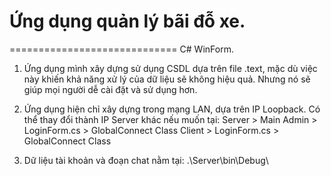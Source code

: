 # Ứng dụng quản lý bãi đỗ xe.
=============================
C# WinForm.

1. Ứng dụng mình xây dựng sử dụng CSDL dựa trên file .text, mặc dù việc này khiến khả năng xử lý của dữ liệu sẽ không hiệu quả.
   Nhưng nó sẽ giúp mọi người dễ cài đặt và sử dụng hơn.

2. Ứng dụng hiện chỉ xây dựng trong mạng LAN, dựa trên IP Loopback.
   Có thể thay đổi thành IP Server khác nếu muốn tại:
   Server > Main
   Admin > LoginForm.cs > GlobalConnect Class
   Client > LoginForm.cs > GlobalConnect Class

3. Dữ liệu tài khoản và đoạn chat nằm tại: .\Server\bin\Debug\
